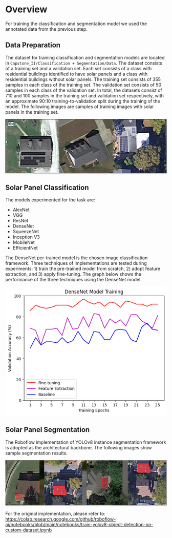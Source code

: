 # Overview
For training the classification and segmentation model we used the annotated data from the previous step. 

## Data Preparation
The dataset for training classification and segmentation models are located in `Capstone_II/Classification + Segmentation/Data`. The dataset consists of a training set and a validation set. Each set consists of a class with residential buildings identified to have solar panels and a class with residential buildings without solar panels. The training set consists of 355 samples in each class of the training set. The validation set consists of 50 samples in each class of the validation set. In total, the datasets consist of 710 and 100 samples in the training set and validation set respectively, with an approximate 90:10 training-to-validation split during the training of the model. The following images are samples of training images with solar panels in the training set.

![Cover](Auxiliary/training_solar.PNG)

## Solar Panel Classification
The models experimented for the task are:
- AlexNet
- VGG
- ResNet
- DenseNet
- SqueezeNet
- Inception V3
- MobileNet
- EfficientNet

The DenseNet per-trained model is the chosen image classification framework. Three techniques of implementations are tested during experiments: 1) train the pre-trained model from scratch, 2) adopt feature extraction, and 3) apply fine-tuning. The graph below shows the performance of the three techniques using the DenseNet model.  

![Cover](Auxiliary/densenet_perf.png)

## Solar Panel Segmentation
The Roboflow implementation of YOLOv8 instance segmentation framework is adopted as the architectural backbone. The following images show sample segmentation results.

![Cover](Auxiliary/seg_img.PNG)


For the original implementation, please refer to: https://colab.research.google.com/github/roboflow-ai/notebooks/blob/main/notebooks/train-yolov8-object-detection-on-custom-dataset.ipynb
